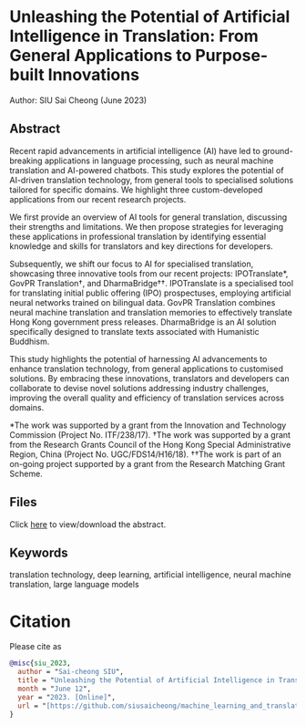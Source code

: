 # Unleashing the Potential of Artificial Intelligence in Translation: From General Applications to Purpose-built Innovations

Author: SIU Sai Cheong (June 2023)

## Abstract
Recent rapid advancements in artificial intelligence (AI) have led to ground-breaking applications in language processing, such as neural machine translation and AI-powered chatbots. This study explores the potential of AI-driven translation technology, from general tools to specialised solutions tailored for specific domains. We highlight three custom-developed applications from our recent research projects.

We first provide an overview of AI tools for general translation, discussing their strengths and limitations. We then propose strategies for leveraging these applications in professional translation by identifying essential knowledge and skills for translators and key directions for developers.

Subsequently, we shift our focus to AI for specialised translation, showcasing three innovative tools from our recent projects: IPOTranslate*, GovPR Translation†, and DharmaBridge††. IPOTranslate is a specialised tool for translating initial public offering (IPO) prospectuses, employing artificial neural networks trained on bilingual data. GovPR Translation combines neural machine translation and translation memories to effectively translate Hong Kong government press releases. DharmaBridge is an AI solution specifically designed to translate texts associated with Humanistic Buddhism.

This study highlights the potential of harnessing AI advancements to enhance translation technology, from general applications to customised solutions. By embracing these innovations, translators and developers can collaborate to devise novel solutions addressing industry challenges, improving the overall quality and efficiency of translation services across domains.

*The work was supported by a grant from the Innovation and Technology Commission (Project No. ITF/238/17).
†The work was supported by a grant from the Research Grants Council of the Hong Kong Special Administrative Region, China (Project No. UGC/FDS14/H16/18).
††The work is part of an on-going project supported by a grant from the Research Matching Grant Scheme.

## Files
Click [here]([https://papers.ssrn.com/sol3/papers.cfm?abstract_id=4448091](https://github.com/siusaicheong/Unleashing-the-Potential-of-Artificial-Intelligence-in-Translation/blob/main/Unleashing%20the%20Potential%20of%20Artificial%20Intelligence%20in%20Translation.pdf)) to view/download the abstract.

## Keywords
translation technology, deep learning, artificial intelligence, neural machine translation, large language models

# Citation

Please cite as
``` bibtex
@misc{siu_2023,
  author = "Sai-cheong SIU",
  title = "Unleashing the Potential of Artificial Intelligence in Translation: From General Applications to Purpose-built Innovation",
  month = "June 12",
  year = "2023. [Online]",
  url = "[https://github.com/siusaicheong/machine_learning_and_translation_technology](https://github.com/siusaicheong/Unleashing-the-Potential-of-Artificial-Intelligence-in-Translation)"
}
```

